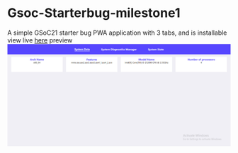 # Gsoc-Starterbug-milestone1
A simple GSoC21 starter bug PWA application with 3 tabs, and is installable view live <a href="https://teyim.github.io/Gsoc-Starterbug-milestone1/">here</a>
preview
<img src="./images/screenshot.jpg" alt="screenchot image">
